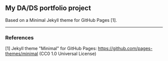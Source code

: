 ## My DA/DS portfolio project

Based on a Minimal Jekyll theme for GitHub Pages [1].
___

### References

[1] Jekyll theme "Minimal" for GitHub Pages: https://github.com/pages-themes/minimal (CC0 1.0 Universal License)
